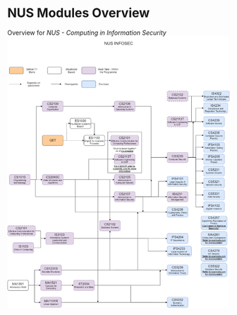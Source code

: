# NUS Modules Overview

Overview for _NUS - Computing in Information Security_
![INFOSEC MOD OVERVIEW Image](https://github.com/Kair0s3/NUSModsOverview/blob/master/infosecmods.png)

